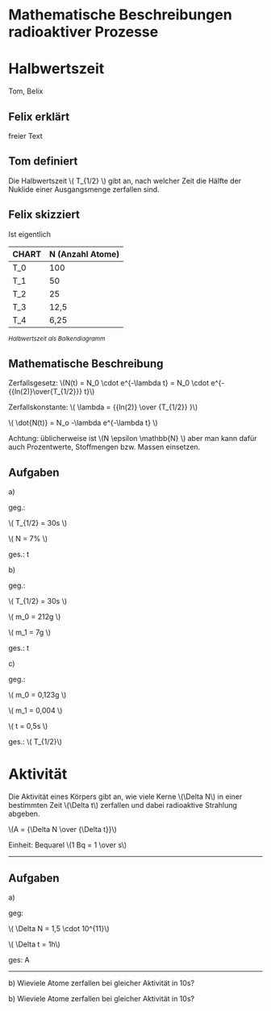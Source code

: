 Mathematische Beschreibungen radioaktiver Prozesse
===================================================

# Halbwertszeit

Tom, Belix

## Felix erklärt

freier Text

## Tom definiert

Die Halbwertszeit \\( T_{1/2} \\) gibt an, nach welcher Zeit die Hälfte der Nuklide einer Ausgangsmenge zerfallen sind.

## Felix skizziert

Ist eigentlich

CHART | N (Anzahl Atome) 
------|-------
T_0   | 100   
T_1   | 50    
T_2   | 25
T_3   | 12,5
T_4   | 6,25        

*<sup>Halbwertszeit als Balkendiagramm</sup>*

## Mathematische Beschreibung


Zerfallsgesetz: \\\(N(t) = N_0 \cdot e^{-\lambda t} = N_0 \cdot e^{-{{ln(2)}\over{T_{1/2}}} t}\\)


Zerfallskonstante: \\( \lambda = {{ln(2)} \over {T_{1/2}} }\\)

\\( \dot{N(t)} = N_o -\lambda e^{-\lambda t} \\)

Achtung: üblicherweise ist \\(N \epsilon \mathbb{N} \\) aber man kann dafür auch Prozentwerte, Stoffmengen bzw. Massen einsetzen.

## Aufgaben

a)

geg.:

\\( T_{1/2} = 30s \\)

\\( N = 7% \\)

ges.: t

b)

geg.:

\\( T_{1/2} = 30s \\)

\\( m_0 = 212g \\)

\\( m_1 = 7g \\)

ges.: t

c)

geg.:

\\( m_0 = 0,123g \\)

\\( m_1 = 0,004 \\)

\\( t = 0,5s \\)

ges.: \\( T_{1/2}\\)

# Aktivität

Die Aktivität eines Körpers gibt an, wie viele Kerne \\(\Delta N\\) in einer bestimmten Zeit \\(\Delta t\\) zerfallen und dabei radioaktive Strahlung abgeben.

\\(A = {\Delta N \over {\Delta t}}\\)

Einheit: Bequarel \\(1 Bq = 1 \over s\\)

---

## Aufgaben

a)

geg: 

\\( \Delta N = 1,5 \cdot 10^{11}\\)

\\( \Delta t = 1h\\)

ges: A

---

b) Wieviele Atome zerfallen bei gleicher Aktivität in 10s?


b) Wieviele Atome zerfallen bei gleicher Aktivität in 10s?

